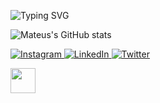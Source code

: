 
<p align="left">
  <img src="https://readme-typing-svg.herokuapp.com?font=Fira+Code&pause=500&color=0000FF&width=435&lines=Ol%C3%A1,+meu+nome+%C3%A9+Fulano!;Seja+bem-vindo+ao+meu+GitHub!&fontSize=30" alt="Typing SVG" />
</p>




<!-- GITHUB STATS -->

![Mateus's GitHub stats](https://github-readme-stats.vercel.app/api?username=Mateus27232&theme=github_dark&show_icons=true)
<!-- REDES SOCIAIS -->

<p align="left">
  <a href="https://instagram.com/mateus.covre23" target="_blank">
    <img src="https://img.shields.io/badge/Instagram-%23E4405F.svg?style=for-the-badge&logo=Instagram&logoColor=white" alt="Instagram"/>
  </a>
  <a href="https://www.linkedin.com/in/seu_usuario" target="_blank">
    <img src="https://img.shields.io/badge/LinkedIn-%230077B5.svg?style=for-the-badge&logo=linkedin&logoColor=white" alt="LinkedIn"/>
  </a>
  <a href="https://twitter.com/seu_usuario" target="_blank">
    <img src="https://img.shields.io/badge/Twitter-%231DA1F2.svg?style=for-the-badge&logo=Twitter&logoColor=white" alt="Twitter"/>
  </a>
</p>

<!-- LINGUAGENS DE PROGRAMAÇÃO -->

<img src="https://cdn.jsdelivr.net/gh/devicons/devicon/icons/python/python-original.svg" width="40" height="40"/>

